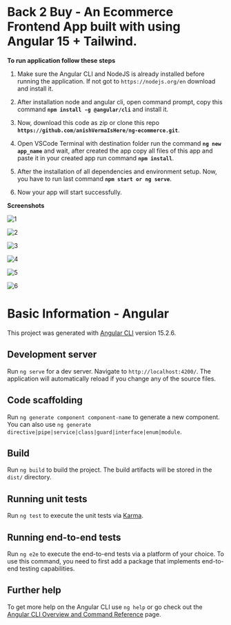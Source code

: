 # Back 2 Buy - An Ecommerce Frontend App built with using Angular 15 + Tailwind.

**To run application follow these steps**

1. Make sure the Angular CLI and NodeJS is already installed before running the application. If not got to `https://nodejs.org/en` download and install it.

2. After installation node and angular cli, open command prompt, copy this command **`npm install -g @angular/cli`** and install it.

3. Now, download this code as zip or clone this repo **`https://github.com/anishVermaIsHere/ng-ecommerce.git`**.

4. Open VSCode Terminal with destination folder run the command **`ng new app_name`** and wait, after created the app copy all files of this app and paste it in your created app run command **`npm install`**.

5. After the installation of all dependencies and environment setup. Now, you have to run last command **`npm start or ng serve`**.

6. Now your app will start successfully.

**Screenshots**

![1](https://github.com/anishVermaIsHere/ng-ecommerce/assets/97972189/ee6aabc3-fc0d-4b99-a514-d29067fabb6e)

![2](https://github.com/anishVermaIsHere/ng-ecommerce/assets/97972189/0a953fc6-e4d5-454a-8f4c-d520a61896eb)

![3](https://github.com/anishVermaIsHere/ng-ecommerce/assets/97972189/7f78707f-5ea0-4007-ab64-321928cf305e)

![4](https://github.com/anishVermaIsHere/ng-ecommerce/assets/97972189/9b37d678-8cce-4af8-98de-ed9c1ecfcf71)

![5](https://github.com/anishVermaIsHere/ng-ecommerce/assets/97972189/89f0be26-554b-475a-ae6e-77822fab6995)

![6](https://github.com/anishVermaIsHere/ng-ecommerce/assets/97972189/7fced9f7-19ee-4a55-af25-669a467cb332)



# Basic Information - Angular 
This project was generated with [Angular CLI](https://github.com/angular/angular-cli) version 15.2.6.

## Development server

Run `ng serve` for a dev server. Navigate to `http://localhost:4200/`. The application will automatically reload if you change any of the source files.

## Code scaffolding

Run `ng generate component component-name` to generate a new component. You can also use `ng generate directive|pipe|service|class|guard|interface|enum|module`.

## Build

Run `ng build` to build the project. The build artifacts will be stored in the `dist/` directory.

## Running unit tests

Run `ng test` to execute the unit tests via [Karma](https://karma-runner.github.io).

## Running end-to-end tests

Run `ng e2e` to execute the end-to-end tests via a platform of your choice. To use this command, you need to first add a package that implements end-to-end testing capabilities.

## Further help

To get more help on the Angular CLI use `ng help` or go check out the [Angular CLI Overview and Command Reference](https://angular.io/cli) page.
